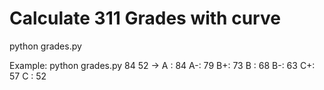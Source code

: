 # Calculate 311 Grades with curve

python grades.py <A> <C>


Example: 
python grades.py 84 52 -> 
A : 84
A-: 79
B+: 73
B : 68
B-: 63
C+: 57
C : 52
